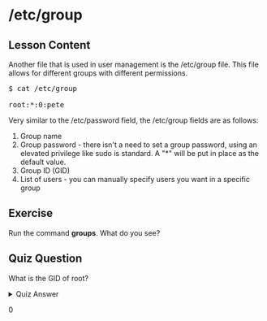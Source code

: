 # /etc/group

## Lesson Content

Another file that is used in user management is the /etc/group file. This file allows for different groups with different permissions. 

<pre>$ cat /etc/group

root:*:0:pete
</pre>

Very similar to the /etc/password field, the /etc/group fields are as follows:

<ol>
<li>Group name</li>
<li>Group password - there isn't a need to set a group password, using an elevated privilege like sudo is standard. A "*" will be put in place as the default value.</li>
<li>Group ID (GID)</li>
<li>List of users - you can manually specify users you want in a specific group</li>
</ol>

## Exercise

Run the command <b>groups</b>. What do you see?

## Quiz Question

What is the GID of root?

<details>
    <summary>Quiz Answer</summary>
</details>

0